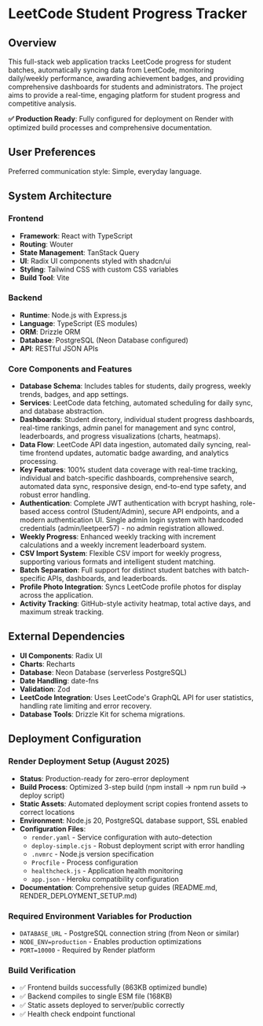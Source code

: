# LeetCode Student Progress Tracker

## Overview

This full-stack web application tracks LeetCode progress for student batches, automatically syncing data from LeetCode, monitoring daily/weekly performance, awarding achievement badges, and providing comprehensive dashboards for students and administrators. The project aims to provide a real-time, engaging platform for student progress and competitive analysis.

**✅ Production Ready**: Fully configured for deployment on Render with optimized build processes and comprehensive documentation.

## User Preferences

Preferred communication style: Simple, everyday language.

## System Architecture

### Frontend
- **Framework**: React with TypeScript
- **Routing**: Wouter
- **State Management**: TanStack Query
- **UI**: Radix UI components styled with shadcn/ui
- **Styling**: Tailwind CSS with custom CSS variables
- **Build Tool**: Vite

### Backend
- **Runtime**: Node.js with Express.js
- **Language**: TypeScript (ES modules)
- **ORM**: Drizzle ORM
- **Database**: PostgreSQL (Neon Database configured)
- **API**: RESTful JSON APIs

### Core Components and Features
- **Database Schema**: Includes tables for students, daily progress, weekly trends, badges, and app settings.
- **Services**: LeetCode data fetching, automated scheduling for daily sync, and database abstraction.
- **Dashboards**: Student directory, individual student progress dashboards, real-time rankings, admin panel for management and sync control, leaderboards, and progress visualizations (charts, heatmaps).
- **Data Flow**: LeetCode API data ingestion, automated daily syncing, real-time frontend updates, automatic badge awarding, and analytics processing.
- **Key Features**: 100% student data coverage with real-time tracking, individual and batch-specific dashboards, comprehensive search, automated data sync, responsive design, end-to-end type safety, and robust error handling.
- **Authentication**: Complete JWT authentication with bcrypt hashing, role-based access control (Student/Admin), secure API endpoints, and a modern authentication UI. Single admin login system with hardcoded credentials (admin/leetpeer57) - no admin registration allowed.
- **Weekly Progress**: Enhanced weekly tracking with increment calculations and a weekly increment leaderboard system.
- **CSV Import System**: Flexible CSV import for weekly progress, supporting various formats and intelligent student matching.
- **Batch Separation**: Full support for distinct student batches with batch-specific APIs, dashboards, and leaderboards.
- **Profile Photo Integration**: Syncs LeetCode profile photos for display across the application.
- **Activity Tracking**: GitHub-style activity heatmap, total active days, and maximum streak tracking.

## External Dependencies

- **UI Components**: Radix UI
- **Charts**: Recharts
- **Database**: Neon Database (serverless PostgreSQL)
- **Date Handling**: date-fns
- **Validation**: Zod
- **LeetCode Integration**: Uses LeetCode's GraphQL API for user statistics, handling rate limiting and error recovery.
- **Database Tools**: Drizzle Kit for schema migrations.

## Deployment Configuration

### Render Deployment Setup (August 2025)
- **Status**: Production-ready for zero-error deployment
- **Build Process**: Optimized 3-step build (npm install → npm run build → deploy script)
- **Static Assets**: Automated deployment script copies frontend assets to correct locations
- **Environment**: Node.js 20, PostgreSQL database support, SSL enabled
- **Configuration Files**:
  - `render.yaml` - Service configuration with auto-detection
  - `deploy-simple.cjs` - Robust deployment script with error handling
  - `.nvmrc` - Node.js version specification
  - `Procfile` - Process configuration
  - `healthcheck.js` - Application health monitoring
  - `app.json` - Heroku compatibility configuration
- **Documentation**: Comprehensive setup guides (README.md, RENDER_DEPLOYMENT_SETUP.md)

### Required Environment Variables for Production
- `DATABASE_URL` - PostgreSQL connection string (from Neon or similar)
- `NODE_ENV=production` - Enables production optimizations
- `PORT=10000` - Required by Render platform

### Build Verification
- ✅ Frontend builds successfully (863KB optimized bundle)
- ✅ Backend compiles to single ESM file (168KB)
- ✅ Static assets deployed to server/public correctly
- ✅ Health check endpoint functional